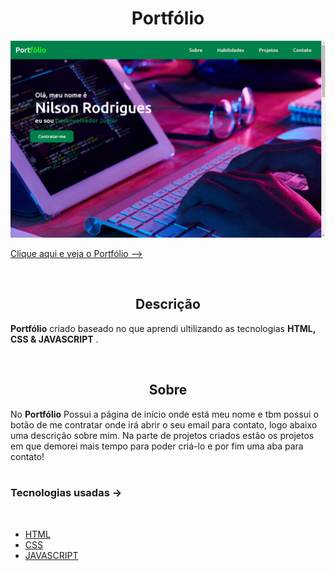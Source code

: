 
<h1 align='center'>Portfólio</h1>

<img src='img/portfolio.png'>

<br/>

<a href='https://evanilsonpg.github.io/Site-Portfolio-1/'>Clique aqui e veja o Portfólio --></a>

<br/>

<h2 align='center'>Descrição</h2> 

**Portfólio** criado baseado no que aprendi ultilizando as tecnologias **HTML, CSS & JAVASCRIPT** .

<br/>

<h2 align='center'>Sobre</h2>

No **Portfólio** Possui a página de início onde está meu nome e tbm possui o botão de me contratar onde irá abrir o seu email para contato, logo abaixo uma descrição sobre mim. Na parte de projetos criados estão os projetos em que demorei mais tempo para poder criá-lo e por fim uma aba para contato!
<br/>
<br/>

### **Tecnologias usadas** ->
<br/>

- [HTML]()
- [CSS]()
- [JAVASCRIPT]()
